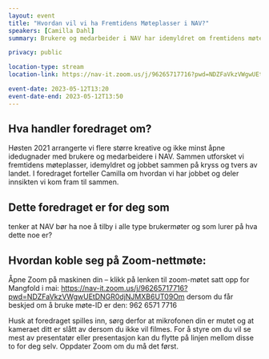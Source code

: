 ```yaml
---
layout: event
title: "Hvordan vil vi ha Fremtidens Møteplasser i NAV?"
speakers: [Camilla Dahl]
summary: Brukere og medarbeider i NAV har idemyldret om fremtidens møteplasser

privacy: public

location-type: stream
location-link: https://nav-it.zoom.us/j/96265717716?pwd=NDZFaVkzVWgwUEtDNGR0djNJMXB6UT09

event-date: 2023-05-12T13:20
event-date-end: 2023-05-12T13:50
---
```

## Hva handler foredraget om?
Høsten 2021 arrangerte vi flere større kreative og ikke minst åpne idedugnader med brukere og medarbeidere i NAV. Sammen utforsket vi fremtidens møteplasser, idemyldret og jobbet sammen på kryss og tvers av landet. I foredraget forteller Camilla om hvordan vi har jobbet og deler innsikten vi kom fram til sammen.

## Dette foredraget er for deg som
tenker at NAV bør ha noe å tilby i alle type brukermøter og som lurer på hva dette noe er?

## Hvordan koble seg på Zoom-nettmøte:
Åpne Zoom på maskinen din – klikk på lenken til zoom-møtet satt opp for Mangfold i mai: https://nav-it.zoom.us/j/96265717716?pwd=NDZFaVkzVWgwUEtDNGR0djNJMXB6UT09Om dersom du får beskjed om å bruke møte-ID er den:
962 6571 7716

Husk at foredraget spilles inn, sørg derfor at mikrofonen din er mutet og at kameraet ditt er slått av dersom du ikke vil filmes. 
For å styre om du vil se mest av presentatør eller presentasjon kan du flytte på linjen mellom disse to for deg selv.
Oppdater Zoom om du må det først. 
